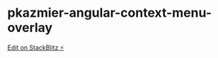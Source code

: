 # pkazmier-angular-context-menu-overlay

[Edit on StackBlitz ⚡️](https://stackblitz.com/edit/pkazmier-angular-context-menu-overlay)